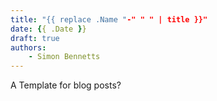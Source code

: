 ```yaml
---
title: "{{ replace .Name "-" " " | title }}"
date: {{ .Date }}
draft: true
authors:
    - Simon Bennetts
---
```


A Template for blog posts?